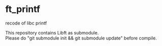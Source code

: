# ft_printf
recode of libc printf  
  
This repository contains Libft as submodule.  
Please do "git submodule init && git submodule update" before compile.
